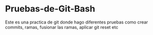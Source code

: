 # Pruebas-de-Git-Bash
Este es una practica de git donde hago diferentes pruebas como crear commits, ramas, fusionar las ramas, aplicar git reset etc
